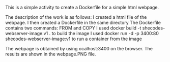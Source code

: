 This is a simple activity to create a Dockerfile for a simple html webpage.

The description of the work is as follows:
I created a html file of the webpage.
I then created a Dockerfile in the same directory 
The Dockerfile contains two commands: FROM and COPY
I used docker build -t shecodes-webserver-image:v1 . to build the image
I used docker run -d -p 3400:80 shecodes-webserver-image:v1 to run a container from the image

The webpage is obtained by using ocalhost:3400 on the browser. The results are shown in the webpage.PNG file.
